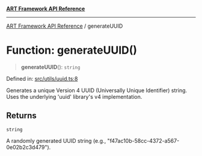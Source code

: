[**ART Framework API Reference**](../README.md)

***

[ART Framework API Reference](../README.md) / generateUUID

# Function: generateUUID()

> **generateUUID**(): `string`

Defined in: [src/utils/uuid.ts:8](https://github.com/hashangit/ART/blob/a8524de337702d2ec210d86aff2464ac0aeed73e/src/utils/uuid.ts#L8)

Generates a unique Version 4 UUID (Universally Unique Identifier) string.
Uses the underlying 'uuid' library's v4 implementation.

## Returns

`string`

A randomly generated UUID string (e.g., "f47ac10b-58cc-4372-a567-0e02b2c3d479").
